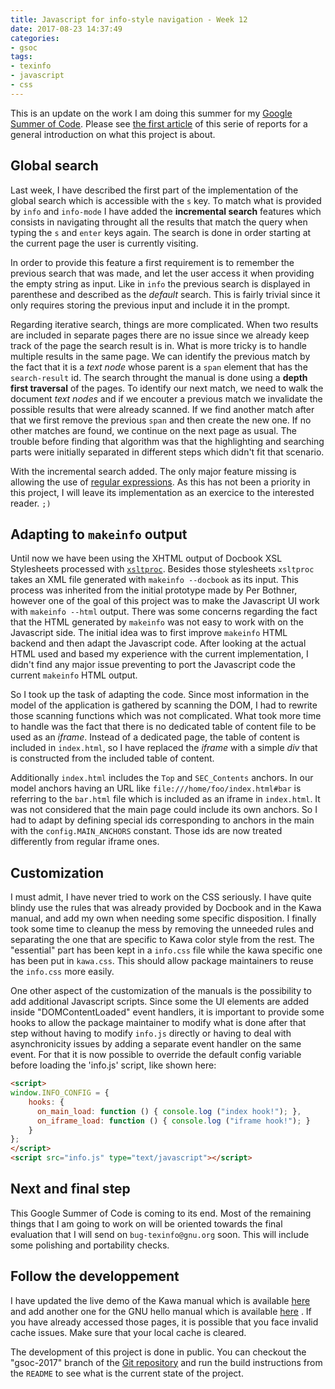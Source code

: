 ```yaml
---
title: Javascript for info-style navigation - Week 12
date: 2017-08-23 14:37:49
categories:
- gsoc
tags:
- texinfo
- javascript
- css
---
```


This is an update on the work I am doing this summer for my [Google Summer of Code](https://summerofcode.withgoogle.com/projects/#6199074135998464).  Please see [the first article](http://mathieu.lirzin.emi.u-bordeaux.fr/2017/06/03/gsoc2017-1/) of this serie of reports for a general introduction on what this project is about.

## Global search 

Last week, I have described the first part of the implementation of the global search which is accessible with the `s` key.  To match what is provided by `info` and `info-mode` I have added the **incremental search** features which consists in navigating throught all the results that match the query when typing the `s` and `enter` keys again.  The search is done in order starting at the current page the user is currently visiting.

In order to provide this feature a first requirement is to remember the previous search that was made, and let the user access it when providing the empty string as input.  Like in `info` the previous search is displayed in parenthese and described as the *default* search.  This is fairly trivial since it only requires storing the previous input and include it in the prompt.

Regarding iterative search, things are more complicated.  When two results are included in separate pages there are no issue since we already keep track of the page the search result is in.  What is more tricky is to handle multiple results in the same page.  We can identify the previous match by the fact that it is a *text node* whose parent is a `span` element that has the `search-result` id.  The search throught the manual is done using a **depth first traversal** of the pages. To identify our next match, we need to walk the document *text nodes* and if we encouter a previous match we invalidate the possible results that were already scanned. If we find another match after that  we first remove the previous `span` and then create the new one.  If no other matches are found, we continue on the next page as usual.  The trouble before finding that algorithm was that the highlighting and searching parts were initially separated in different steps which didn't fit that scenario.

With the incremental search added.  The only major feature missing is allowing the use of [regular expressions](https://en.wikipedia.org/wiki/Regular_expression).  As this has not been a priority in this project, I will leave its implementation as an exercice to the interested reader.  `;)`

## Adapting to `makeinfo` output

Until now we have been using the XHTML output of Docbook XSL Stylesheets processed with [`xsltproc`](http://xmlsoft.org/XSLT/xsltproc.html).  Besides those stylesheets `xsltproc` takes an XML file generated with `makeinfo --docbook` as its input.  This process was inherited from the initial prototype made by Per Bothner, however one of the goal of this project was to make the Javascript UI work with `makeinfo --html` output.  There was some concerns regarding the fact that the HTML generated by `makeinfo` was not easy to work with on the Javascript side.  The initial idea was to first improve `makeinfo` HTML backend and then adapt the Javascript code.  After looking at the actual HTML used and based my experience with the current implementation, I didn't find any major issue preventing to port the Javascript code the current `makeinfo` HTML output.

So I took up the task of adapting the code.  Since most information in the model of the application is gathered by scanning the DOM, I had to rewrite those scanning functions which was not complicated.  What took more time to handle was the fact that there is no dedicated table of content file to be used as an *iframe*.  Instead of a dedicated page, the table of content is included in `index.html`, so I have replaced the *iframe* with a simple *div* that is constructed from the included table of content.

Additionally `index.html` includes the `Top` and `SEC_Contents` anchors.  In our model anchors having an URL like `file:///home/foo/index.html#bar` is referring to the `bar.html` file which is included as an iframe in `index.html`.  It was not considered that the main page could include its own anchors.  So I had to adapt by defining special ids corresponding to anchors in the main with the `config.MAIN_ANCHORS` constant.  Those ids are now treated differently from regular iframe ones.

## Customization

I must admit, I have never tried to work on the CSS seriously.  I have quite blindy use the rules that was already provided by Docbook and in the Kawa manual, and add my own when needing some specific disposition.  I finally took some time to cleanup the mess by removing the unneeded rules and separating the one that are specific to Kawa color style from the rest.  The "essential" part has been kept in a `info.css` file while the kawa specific one has been put in `kawa.css`.  This should allow package maintainers to reuse the `info.css` more easily.

One other aspect of the customization of the manuals is the possibility to add additional Javascript scripts.  Since some the UI elements are added inside "DOMContentLoaded" event handlers, it is important to provide some hooks to allow the package maintainer to modify what is done after that step without having to modify `info.js` directly or having to deal with asynchronicity issues by adding a separate event handler on the same event.  For that it is now possible to override the default config variable before loading the 'info.js' script, like shown here:

```html
<script>
window.INFO_CONFIG = {
    hooks: { 
      on_main_load: function () { console.log ("index hook!"); },
      on_iframe_load: function () { console.log ("iframe hook!"); }
    }
};
</script>
<script src="info.js" type="text/javascript"></script>
```

## Next and final step

This Google Summer of Code is coming to its end.  Most of the remaining things that I am going to work on will be oriented towards the final evaluation that I will send on `bug-texinfo@gnu.org` soon.  This will include some polishing and portability checks.

## Follow the developpement

I have updated the live demo of the Kawa manual which is available [here](https://www.gnu.org/software/texinfo/gsoc-2017-js-example/kawa) and add another one for the GNU hello manual which is available [here](https://www.gnu.org/software/texinfo/gsoc-2017-js-example/hello) .  If you have already accessed those pages, it is possible that you face invalid cache issues.  Make sure that your local cache is cleared.

The development of this project is done in public.  You can checkout the "gsoc-2017" branch of the [Git repository](https://git.savannah.gnu.org/git/texinfo.git) and run the build instructions from the `README` to see what is the current state of the project.
